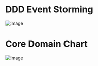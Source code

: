 # DDD Event Storming

![image](https://github.com/homa-ae/Weather_Forecast/assets/147973198/d342168e-eb07-4147-aea3-e5517c2f96a9)

# Core Domain Chart

![image](https://github.com/homa-ae/Weather_Forecast/assets/147973198/f4491b4a-6991-4f8b-ad9e-20f13293a7b7)
